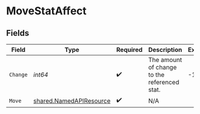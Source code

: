 # MoveStatAffect


## Fields

| Field                                                                     | Type                                                                      | Required                                                                  | Description                                                               | Example                                                                   |
| ------------------------------------------------------------------------- | ------------------------------------------------------------------------- | ------------------------------------------------------------------------- | ------------------------------------------------------------------------- | ------------------------------------------------------------------------- |
| `Change`                                                                  | *int64*                                                                   | :heavy_check_mark:                                                        | The amount of change to the referenced stat.                              | -1                                                                        |
| `Move`                                                                    | [shared.NamedAPIResource](../../../pkg/models/shared/namedapiresource.md) | :heavy_check_mark:                                                        | N/A                                                                       |                                                                           |